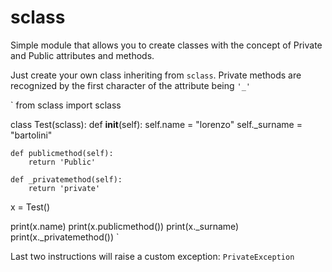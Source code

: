 # sclass

Simple module that allows you to create classes with the concept of Private and Public attributes and methods.

Just create your own class inheriting from `sclass`.
Private methods are recognized by the first character of the attribute being `'_'`

`
from sclass import sclass


class Test(sclass):
    def __init__(self):
        self.name = "lorenzo"
        self._surname = "bartolini"

    def publicmethod(self):
        return 'Public'

    def _privatemethod(self):
        return 'private'

x = Test()
print(x.name)
print(x.publicmethod())
print(x._surname)
print(x._privatemethod())
`

Last two instructions will raise a custom exception: `PrivateException`
